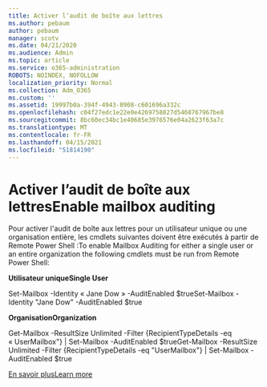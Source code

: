 ```yaml
---
title: Activer l’audit de boîte aux lettres
ms.author: pebaum
author: pebaum
manager: scotv
ms.date: 04/21/2020
ms.audience: Admin
ms.topic: article
ms.service: o365-administration
ROBOTS: NOINDEX, NOFOLLOW
localization_priority: Normal
ms.collection: Adm_O365
ms.custom: ''
ms.assetid: 19997b0a-394f-4943-8908-c601696a332c
ms.openlocfilehash: c04f27edc1e22e0e4269758827d5468767967be8
ms.sourcegitcommit: 8bc60ec34bc1e40685e3976576e04a2623f63a7c
ms.translationtype: MT
ms.contentlocale: fr-FR
ms.lasthandoff: 04/15/2021
ms.locfileid: "51814190"
---
```

# <a name="enable-mailbox-auditing"></a><span data-ttu-id="b25e3-102">Activer l’audit de boîte aux lettres</span><span class="sxs-lookup"><span data-stu-id="b25e3-102">Enable mailbox auditing</span></span>

<span data-ttu-id="b25e3-103">Pour activer l'audit de boîte aux lettres pour un utilisateur unique ou une organisation entière, les cmdlets suivantes doivent être exécutés à partir de Remote Power Shell :</span><span class="sxs-lookup"><span data-stu-id="b25e3-103">To enable Mailbox Auditing for either a single user or an entire organization the following cmdlets must be run from Remote Power Shell:</span></span>
  
 <span data-ttu-id="b25e3-104">**Utilisateur unique**</span><span class="sxs-lookup"><span data-stu-id="b25e3-104">**Single User**</span></span>
  
<span data-ttu-id="b25e3-105">Set-Mailbox -Identity « Jane Dow » -AuditEnabled $true</span><span class="sxs-lookup"><span data-stu-id="b25e3-105">Set-Mailbox -Identity "Jane Dow" -AuditEnabled $true</span></span>
  
 <span data-ttu-id="b25e3-106">**Organisation**</span><span class="sxs-lookup"><span data-stu-id="b25e3-106">**Organization**</span></span>
  
<span data-ttu-id="b25e3-107">Get-Mailbox -ResultSize Unlimited -Filter {RecipientTypeDetails -eq « UserMailbox"} | Set-Mailbox -AuditEnabled $true</span><span class="sxs-lookup"><span data-stu-id="b25e3-107">Get-Mailbox -ResultSize Unlimited -Filter {RecipientTypeDetails -eq "UserMailbox"} | Set-Mailbox -AuditEnabled $true</span></span>
  
[<span data-ttu-id="b25e3-108">En savoir plus</span><span class="sxs-lookup"><span data-stu-id="b25e3-108">Learn more</span></span>](https://docs.microsoft.com/microsoft-365/compliance/enable-mailbox-auditing)
  

